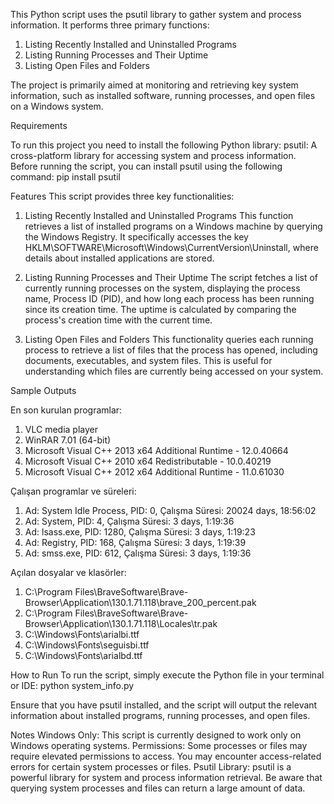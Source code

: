This Python script uses the psutil library to gather system and process information. It performs three primary functions:

1. Listing Recently Installed and Uninstalled Programs
2. Listing Running Processes and Their Uptime
3. Listing Open Files and Folders

The project is primarily aimed at monitoring and retrieving key system information, such as installed software, running processes, and open files on a Windows system.

Requirements

To run this project you need to install the following Python library:
psutil: A cross-platform library for accessing system and process information.
Before running the script, you can install psutil using the following command: pip install psutil

Features
This script provides three key functionalities:

1. Listing Recently Installed and Uninstalled Programs
This function retrieves a list of installed programs on a Windows machine by querying the Windows Registry. It specifically accesses the key HKLM\SOFTWARE\Microsoft\Windows\CurrentVersion\Uninstall, where details about installed applications are stored.

2. Listing Running Processes and Their Uptime
The script fetches a list of currently running processes on the system, displaying the process name, Process ID (PID), and how long each process has been running since its creation time. The uptime is calculated by comparing the process's creation time with the current time.

3. Listing Open Files and Folders
This functionality queries each running process to retrieve a list of files that the process has opened, including documents, executables, and system files. This is useful for understanding which files are currently being accessed on your system.

Sample Outputs

En son kurulan programlar:

1. VLC media player
2. WinRAR 7.01 (64-bit)
3. Microsoft Visual C++ 2013 x64 Additional Runtime - 12.0.40664
4. Microsoft Visual C++ 2010  x64 Redistributable - 10.0.40219
5. Microsoft Visual C++ 2012 x64 Additional Runtime - 11.0.61030

Çalışan programlar ve süreleri:

1. Ad: System Idle Process, PID: 0, Çalışma Süresi: 20024 days, 18:56:02
2. Ad: System, PID: 4, Çalışma Süresi: 3 days, 1:19:36
3. Ad: lsass.exe, PID: 1280, Çalışma Süresi: 3 days, 1:19:23
4. Ad: Registry, PID: 168, Çalışma Süresi: 3 days, 1:19:39
5. Ad: smss.exe, PID: 612, Çalışma Süresi: 3 days, 1:19:36

Açılan dosyalar ve klasörler:

1. C:\Program Files\BraveSoftware\Brave-Browser\Application\130.1.71.118\brave_200_percent.pak
2. C:\Program Files\BraveSoftware\Brave-Browser\Application\130.1.71.118\Locales\tr.pak
3. C:\Windows\Fonts\arialbi.ttf
4. C:\Windows\Fonts\seguisbi.ttf
5. C:\Windows\Fonts\arialbd.ttf

How to Run
To run the script, simply execute the Python file in your terminal or IDE: python system_info.py

Ensure that you have psutil installed, and the script will output the relevant information about installed programs, running processes, and open files.

Notes
Windows Only: This script is currently designed to work only on Windows operating systems.
Permissions: Some processes or files may require elevated permissions to access. You may encounter access-related errors for certain system processes or files.
Psutil Library: psutil is a powerful library for system and process information retrieval. Be aware that querying system processes and files can return a large amount of data.

